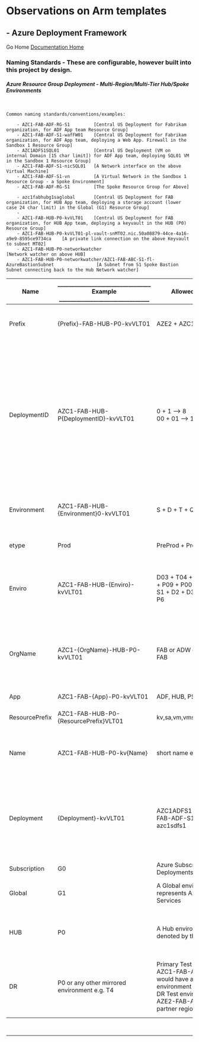 #  Observations on Arm templates # 

## - Azure Deployment Framework ## 
Go Home [Documentation Home](./ARM.md)

### Naming Standards - These are configurable, however built into this project by design.

#### *Azure Resource Group Deployment - Multi-Region/Multi-Tier Hub/Spoke Environments*
<br/>


    Common naming standards/conventions/examples:

        - AZC1-FAB-ADF-RG-S1         [Central US Deployment for Fabrikam organization, for ADF App team Resource Group]
        - AZC1-FAB-ADF-S1-wafFW01    [Central US Deployment for Fabrikam organization, for ADF App team, deploying a Web App. Firewall in the Sandbox 1 Resource Group]
        - AZC1ADFS1SQL01             [Central US Deployment (VM on internal Domain [15 char limit]) for ADF App team, deploying SQL01 VM in the Sandbox 1 Resource Group]
        - AZC1-FAB-ADF-S1-nicSQL01   [A Network interface on the above Virtual Machine]
        - AZC1-FAB-ADF-S1-vn         [A Virtual Network in the Sandbox 1 Resource Group - a Spoke Environment]
        - AZC1-FAB-ADF-RG-S1         [The Spoke Resource Group for Above]
        
        - azc1fabhubg1saglobal       [Central US Deployment for FAB organization, for HUB App team, deploying a storage account (lower case 24 char limit) in the Global (G1) Resource Group]
        -
        - AZC1-FAB-HUB-P0-kvVLT01    [Central US Deployment for FAB organization, for HUB App team, deploying a keyvault in the HUB (P0) Resource Group]
        - AZC1-FAB-HUB-P0-kvVLT01-pl-vault-snMT02.nic.50a08879-44ce-4a16-a9e9-8595ce9734ca    [A private link connection on the above Keyvault to subnet MT02]
        - AZC1-FAB-HUB-P0-networkwatcher                                                      [Network watcher on above HUB]
        - AZC1-FAB-HUB-P0-networkwatcher/AZC1-FAB-ABC-S1-fl-AzureBastionSubnet                [A Subnet from S1 Spoke Bastion Subnet connecting back to the Hub Network watcher]

|Name |_________________________________ Example ________________________________|Allowed Values |Defintion |
|---|---|---|---|
|Prefix |{Prefix}-FAB-HUB-P0-kvVLT01|AZE2 + AZC1|Location - Azure Region (Using Azure Partner Regions) |
|DeploymentID |AZC1-FAB-HUB-P{DeploymentID}-kvVLT01|0 + 1 --> 8 <br/> 00 + 01 --> 15|The deployment iterations (configured to 8 environments) <br/>The deployment iterations (configured to 16 environments)<br/>- Network ranges in Hub/Spoke are dynamically assigned based on this [DeploymentID] |
|Environment|AZC1-FAB-HUB-{Environment}0-kvVLT01|S + D + T + Q + U + P |The specific environment type [Sandbox --> Dev --> Test --> UAT --> QA --> Prod]|
|etype|Prod|PreProd + Prod|The general environment type |
|Enviro |AZC1-FAB-HUB-{Enviro}-kvVLT01|D03 + T04 + Q06 + U08 + P09 + P00 <br/>S1 + D2 + D3 + T4 + U5 + P6 |The environment name (16 environments)<br/>The environment name (8 environments)|
|OrgName|AZC1-{OrgName}-HUB-P0-kvVLT01|FAB or ADW or WTP or FAB|Your 3 letter Organization (company) name. This ensures public Azure Resources have a unique name|
|App|AZC1-FAB-{App}-P0-kvVLT01|ADF, HUB, PSO, ABC|The App (tenant) name|
|ResourcePrefix|AZC1-FAB-HUB-P0-{ResourcePrefix}VLT01|kv,sa,vm,vmss,fw,waf,nsg|The resource type prefix e.g. kv|
|Name|AZC1-FAB-HUB-P0-kv{Name}|short name e.g. VLT01|The resource name, this is the part that you define in the parameter file|
|Deployment |{Deployment}-kvVLT01| AZC1ADFS1 + AZC1-FAB-ADF-S1 + azc1sdfs1 | Used for naming resources e.g. part of hostname and Azure Resource names, lower for storage Etc.<br/> [Prefix + App + Enviro]|
|Subscription|G0|Azure Subscription Deployments G0|E.g. RBAC or Policy|
|Global|G1|A Global environment G1 represents Azure Global Services|E.g. DNS Zones or Traffic Manager OR GRS Storage|
|HUB|P0|A Hub environment is denoted by the P0 or P00|AZC1-FAB-ADF-P0 Central Hub, AZE2-FAB-ADF-P0 EastUS2 Hub|
|DR|P0 or any other mirrored environment e.g. T4|Primary Test environment AZC1-FAB-ADF-T4 would have a mirror environment<br/>DR Test environment AZE2-FAB-ADF-T4 in the partner region|A mirror would exist for a Test and Prod environments, <br/>Plus the associated HUB environment|
<br/>

---
